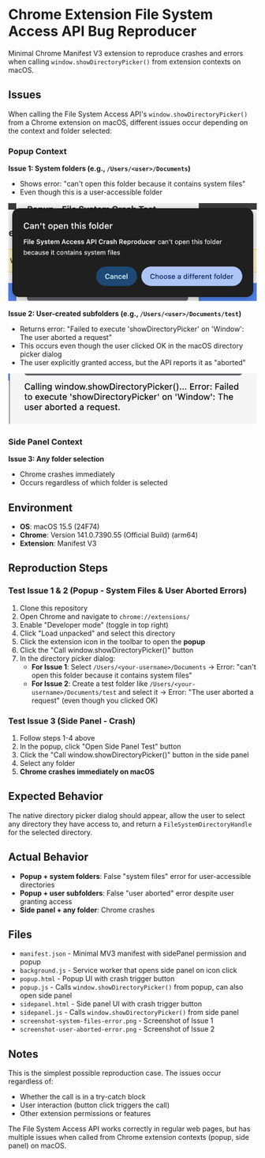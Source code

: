 # Chrome Extension File System Access API Bug Reproducer

Minimal Chrome Manifest V3 extension to reproduce crashes and errors when calling `window.showDirectoryPicker()` from extension contexts on macOS.

## Issues

When calling the File System Access API's `window.showDirectoryPicker()` from a Chrome extension on macOS, different issues occur depending on the context and folder selected:

### Popup Context

**Issue 1: System folders (e.g., `/Users/<user>/Documents`)**
- Shows error: "can't open this folder because it contains system files"
- Even though this is a user-accessible folder

![System files error](screenshot-system-files-error.png)

**Issue 2: User-created subfolders (e.g., `/Users/<user>/Documents/test`)**
- Returns error: "Failed to execute 'showDirectoryPicker' on 'Window': The user aborted a request"
- This occurs even though the user clicked OK in the macOS directory picker dialog
- The user explicitly granted access, but the API reports it as "aborted"

![User aborted error](screenshot-user-aborted-error.png)

### Side Panel Context

**Issue 3: Any folder selection**
- Chrome crashes immediately
- Occurs regardless of which folder is selected

## Environment

- **OS**: macOS 15.5 (24F74)
- **Chrome**: Version 141.0.7390.55 (Official Build) (arm64)
- **Extension**: Manifest V3

## Reproduction Steps

### Test Issue 1 & 2 (Popup - System Files & User Aborted Errors)

1. Clone this repository
2. Open Chrome and navigate to `chrome://extensions/`
3. Enable "Developer mode" (toggle in top right)
4. Click "Load unpacked" and select this directory
5. Click the extension icon in the toolbar to open the **popup**
6. Click the "Call window.showDirectoryPicker()" button
7. In the directory picker dialog:
   - **For Issue 1**: Select `/Users/<your-username>/Documents` → Error: "can't open this folder because it contains system files"
   - **For Issue 2**: Create a test folder like `/Users/<your-username>/Documents/test` and select it → Error: "The user aborted a request" (even though you clicked OK)

### Test Issue 3 (Side Panel - Crash)

1. Follow steps 1-4 above
2. In the popup, click "Open Side Panel Test" button
3. Click the "Call window.showDirectoryPicker()" button in the side panel
4. Select any folder
5. **Chrome crashes immediately on macOS**

## Expected Behavior

The native directory picker dialog should appear, allow the user to select any directory they have access to, and return a `FileSystemDirectoryHandle` for the selected directory.

## Actual Behavior

- **Popup + system folders**: False "system files" error for user-accessible directories
- **Popup + user subfolders**: False "user aborted" error despite user granting access
- **Side panel + any folder**: Chrome crashes

## Files

- `manifest.json` - Minimal MV3 manifest with sidePanel permission and popup
- `background.js` - Service worker that opens side panel on icon click
- `popup.html` - Popup UI with crash trigger button
- `popup.js` - Calls `window.showDirectoryPicker()` from popup, can also open side panel
- `sidepanel.html` - Side panel UI with crash trigger button
- `sidepanel.js` - Calls `window.showDirectoryPicker()` from side panel
- `screenshot-system-files-error.png` - Screenshot of Issue 1
- `screenshot-user-aborted-error.png` - Screenshot of Issue 2

## Notes

This is the simplest possible reproduction case. The issues occur regardless of:
- Whether the call is in a try-catch block
- User interaction (button click triggers the call)
- Other extension permissions or features

The File System Access API works correctly in regular web pages, but has multiple issues when called from Chrome extension contexts (popup, side panel) on macOS.
